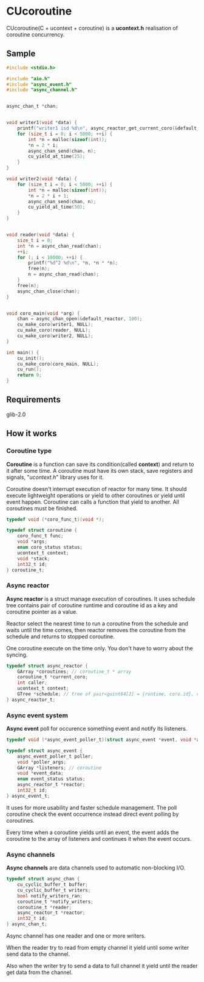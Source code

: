 # CUcoroutine
CUcoroutine(C + ucontext + coroutine) is a **ucontext.h** realisation of coroutine concurrency.

## Sample

```c 
#include <stdio.h>

#include "aio.h"
#include "async_event.h"
#include "async_channel.h"


async_chan_t *chan;


void writer1(void *data) {
    printf("writer1 isd %d\n", async_reactor_get_current_coro(&default_reactor)->id);
    for (size_t i = 0; i < 5000; ++i) {
        int *n = malloc(sizeof(int));
        *n = 2 * i;
        async_chan_send(chan, n);
        cu_yield_at_time(25);
    }
}

void writer2(void *data) {
    for (size_t i = 0; i < 5000; ++i) {
        int *n = malloc(sizeof(int));
        *n = 2 * i + 1;
        async_chan_send(chan, n);
        cu_yield_at_time(50);
    }
}


void reader(void *data) {
    size_t i = 0;
    int *n = async_chan_read(chan);
    ++i;
    for (; i < 10000; ++i) {
        printf("%d^2 %d\n", *n, *n * *n);
        free(n);
        n = async_chan_read(chan);
    }
    free(n);
    async_chan_close(chan);
}


void coro_main(void *arg) {
    chan = async_chan_open(&default_reactor, 100);
    cu_make_coro(writer1, NULL);
    cu_make_coro(reader, NULL);
    cu_make_coro(writer2, NULL);
}

int main() {
    cu_init();
    cu_make_coro(coro_main, NULL);
    cu_run();
    return 0;
}
```
## Requirements
glib-2.0
## How it works
### Coroutine type
**Coroutine** is a function can save its condition(called __context__) and return to it after some time. A coroutine must have its own stack, save registers and signals, "*ucontext.h*" library uses for it. 

Coroutine doesn't interrupt execution of reactor for many time. It should execute lightweight operations or yield to other coroutines or yield until event happen.
Coroutine can calls a function that yield to another.
All coroutines must be finished.
```c
typedef void (*coro_func_t)(void *);

typedef struct coroutine {
    coro_func_t func;
    void *args;
    enum coro_status status;
    ucontext_t context;
    void *stack;
    int32_t id;
} coroutine_t;
```
### Async reactor

**Async reactor** is a struct manage execution of coroutines. It uses schedule tree contains pair of coroutine runtime and coroutine id as a key and coroutine pointer as a value.

Reactor select the nearest time to run a coroutine from the schedule and waits until the time comes, then reactor removes the coroutine from the schedule and returns to stopped coroutine.

One coroutine execute on the time only. You don't have to worry about the syncing.

```c
typedef struct async_reactor {  
    GArray *coroutines; // coroutine_t * array
    coroutine_t *current_coro;
    int caller;
    ucontext_t context;
    GTree *schedule; // tree of pair<guint64[2] = {runtime, coro.id}, coroutine_t>
} async_reactor_t;
```

### Async event system
**Async event** poll for occurence something event and notify its listeners.
```c
typedef void (*async_event_poller_t)(struct async_event *event, void *args);

typedef struct async_event {
    async_event_poller_t poller;
    void *poller_args;
    GArray *listeners; // coroutine
    void *event_data;
    enum event_status status;
    async_reactor_t *reactor;
    int32_t id;
} async_event_t;
```
It uses for more usability and faster schedule management.
The poll coroutine check the event occurrence instead direct event polling by coroutines.

Every time when a coroutine yields until an event, the event adds the coroutine to the array of listeners and continues it when the event occurs.


### Async channels
**Async channels** are data channels used to automatic non-blocking I/O.
```c
typedef struct async_chan {
    cu_cyclic_buffer_t buffer;
    cu_cyclic_buffer_t writers;
    bool notify_writers_ran;
    coroutine_t *notify_writers;
    coroutine_t *reader;   
    async_reactor_t *reactor;
    int32_t id;
} async_chan_t;
```
Async channel has one reader and one or more writers.

When the reader try to read from empty channel it yield until some writer send data to the channel.

Also when the writer try to send a data to full channel it yield until the reader get data from the channel.
